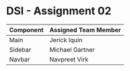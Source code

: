 # DSI - Assignment 02

| Component | Assigned Team Member  |
|--|--|
| Main | Jerick Iquin |
| Sidebar| Michael Gartner |
| Navbar | Navpreet Virk |
